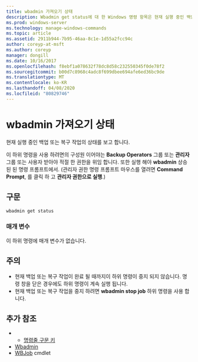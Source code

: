 ```yaml
---
title: wbadmin 가져오기 상태
description: Wbadmin get status에 대 한 Windows 명령 항목은 현재 실행 중인 백업 또는 복구 작업의 상태를 보고 합니다.
ms.prod: windows-server
ms.technology: manage-windows-commands
ms.topic: article
ms.assetid: 2911b944-7b95-46aa-8c1e-1d55a2fcc94c
author: coreyp-at-msft
ms.author: coreyp
manager: dongill
ms.date: 10/16/2017
ms.openlocfilehash: f8ebf1a078632f78dc8d58c232550345f0de78f2
ms.sourcegitcommit: b00d7c8968c4adc8f699dbee694afe6ed36bc9de
ms.translationtype: MT
ms.contentlocale: ko-KR
ms.lasthandoff: 04/08/2020
ms.locfileid: "80829746"
---
```

# <a name="wbadmin-get-status"></a>wbadmin 가져오기 상태



현재 실행 중인 백업 또는 복구 작업의 상태를 보고 합니다.

이 하위 명령을 사용 하려면의 구성원 이어야는 **Backup Operators** 그룹 또는 **관리자** 그룹 또는 사용자 받아야 적절 한 권한을 위임 합니다. 또한 실행 해야 **wbadmin** 상승된 된 명령 프롬프트에서. (관리자 권한 명령 프롬프트 마우스를 열려면 **Command Prompt**, 를 클릭 하 고 **관리자 권한으로 실행**.)

## <a name="syntax"></a>구문

```
wbadmin get status
```

### <a name="parameters"></a>매개 변수

이 하위 명령에 매개 변수가 없습니다.

## <a name="remarks"></a>주의

-   현재 백업 또는 복구 작업이 완료 될 때까지이 하위 명령이 중지 되지 않습니다. 명령 창을 닫은 경우에도 하위 명령이 계속 실행 됩니다.
-   현재 백업 또는 복구 작업을 중지 하려면 **wbadmin stop job** 하위 명령을 사용 합니다.

## <a name="additional-references"></a>추가 참조

-   - [명령줄 구문 키](command-line-syntax-key.md)
-   [Wbadmin](wbadmin.md)
-   [WBJob](https://technet.microsoft.com/library/jj902426.aspx) cmdlet